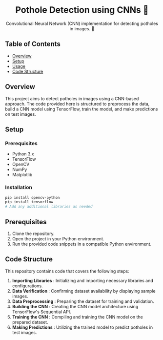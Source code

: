 <!-- Project Title -->

<h1 align="center">Pothole Detection using CNNs 🚗</h1>

<!-- Description & Badges -->

<p align="center">
    Convolutional Neural Network (CNN) implementation for detecting potholes in images. 📸
</p>


## Table of Contents

- [Overview](#overview)
- [Setup](#setup)
- [Usage](#usage)
- [Code Structure](#code-structure)

## Overview

This project aims to detect potholes in images using a CNN-based approach. The code provided here is structured to preprocess the data, build a CNN model using TensorFlow, train the model, and make predictions on test images.

<!-- Setup -->

## Setup

### Prerequisites

- Python 3.x
- TensorFlow
- OpenCV
- NumPy
- Matplotlib

### Installation

```bash
pip install opencv-python
pip install tensorflow
# Add any additional libraries as needed
```

## Prerequisites

1. Clone the repository.
2. Open the project in your Python environment.
3. Run the provided code snippets in a compatible Python environment.

## Code Structure

This repository contains code that covers the following steps:

1. **Importing Libraries** : Initializing and importing necessary libraries and configurations.
2. **Data Verification** : Confirming dataset availability by displaying sample images.
3. **Data Preprocessing** : Preparing the dataset for training and validation.
4. **Building the CNN** : Creating the CNN model architecture using TensorFlow's Sequential API.
5. **Training the CNN** : Compiling and training the CNN model on the prepared dataset.
6. **Making Predictions** : Utilizing the trained model to predict potholes in test images.
